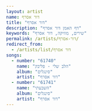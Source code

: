 ```yaml
---
layout: artist
name: דור אסרף
title: "דור אסרף"
description: "דף האמן דור אסרף"
keywords: "שירים, מוזיקה, דור אסרף"
permalink: /artists/דור-אסרף/
redirect_from:
  - /artists/list/דור אסרף
songs:
  - number: "61740"
    name: "הלב שלי - פליבק"
    album: "סינגלים"
    artist: "דור אסרף"
  - number: "61741"
    name: "השבעתי"
    album: "סינגלים"
    artist: "דור אסרף"
---
```

